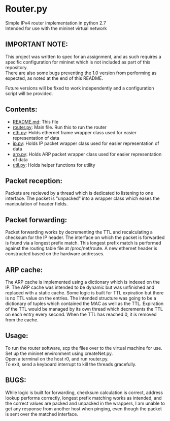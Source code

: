 <span>Router.py</span>
=========

Simple IPv4 router implementation in python 2.7  
Intended for use with the mininet virtual network

## IMPORTANT NOTE:
  This project was written to spec for an assignment, and as such requires a specific configuration for mininet which is not included as part of this repository.  
  There are also some bugs preventing the 1.0 version from performing as expected, as noted at the end of this README.

  Future versions will be fixed to work independently and a configuration script will be provided.

## Contents:
  - <u><span>README.md</span></u>: This file
  - <u><span>router.py</span></u>: Main file. Run this to run the router
  - <u><span>eth.py</span></u>: Holds ethernet frame wrapper class used for easier representation of data
  - <u><span>ip.py</span></u>: Holds IP packet wrapper class used for easier representation of data
  - <u><span>arp.py</span></u>: Holds ARP packet wrapper class used for easier representation of data
  - <u><span>util.py</span></u>: Holds helper functions for utility


## Packet reception:
  Packets are recieved by a thread which is dedicated to listening to one interface. The packet is "unpacked" into a wrapper class which eases the manipulation of header fields.
 
## Packet forwarding:
  Packet forwarding works by decrementing the TTL and recalculating a checksum for the IP header. The interface on which the packet is forwarded is found via a longest prefix match. This longest prefix match is performed against the routing table file at /proc/net/route. A new ethernet header is constructed based on the hardware addresses.

## ARP cache:
  The ARP cache is implemented using a dictionary which is indexed on the IP. The ARP cache was intended to be dynamic but was unfinished and replaced with a static cache. Some logic is built for TTL expiration but there is no TTL value on the entries. The intended structure was going to be a dictionary of tuples which contained the MAC as well as the TTL. Expiration of the TTL would be managed by its own thread which decrements the TTL on each entry every second. When the TTL has reached 0, it is removed from the cache.
  
## Usage:
  To run the router software, scp the files over to the virtual machine for use.  
  Set up the mininet environment using <span>createNet.py</span>.  
  Open a terminal on the host r0, and run <span>router.py</span>.  
  To exit, send a keyboard interrupt to kill the threads gracefully.  
  
## BUGS:
  While logic is built for forwarding, checksum calculation is correct, address lookup performs correctly, longest prefix matching works as intended, and the correct values are packed and unpacked in the wrappers, I am unable to get any response from another host when pinging, even though the packet is sent over the matched interface.